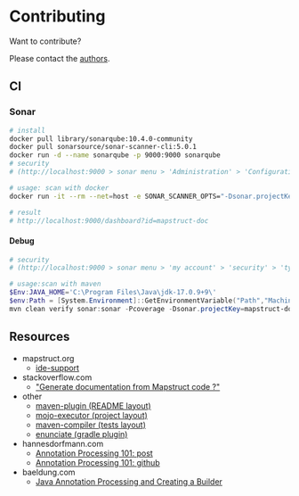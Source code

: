 # Contributing

Want to contribute?

Please contact the [authors](mailto:damien.fremont@gmail.com).

## CI

### Sonar

```bash
# install
docker pull library/sonarqube:10.4.0-community
docker pull sonarsource/sonar-scanner-cli:5.0.1
docker run -d --name sonarqube -p 9000:9000 sonarqube
# security
# (http://localhost:9000 > sonar menu > 'Administration' > 'Configuration' > 'Security' > 'Force user authentication':off)

# usage: scan with docker
docker run -it --rm --net=host -e SONAR_SCANNER_OPTS="-Dsonar.projectKey=mapstruct-doc" -v ".:/usr/src" sonarsource/sonar-scanner-cli

# result
# http://localhost:9000/dashboard?id=mapstruct-doc
```

#### Debug

```powershell
# security
# (http://localhost:9000 > sonar menu > 'my account' > 'security' > 'type:globa'l > 'generate' > copy token value)

# usage:scan with maven
$Env:JAVA_HOME='C:\Program Files\Java\jdk-17.0.9+9\'
$env:Path = [System.Environment]::GetEnvironmentVariable("Path","Machine") + ";" + [System.Environment]::GetEnvironmentVariable("Path","User")
mvn clean verify sonar:sonar -Pcoverage -Dsonar.projectKey=mapstruct-doc -Dsonar.projectName='mapstruct-doc' -Dsonar.host.url=http://localhost:9000 -Dsonar.token=...
```

## Resources

- mapstruct.org
  - [ide-support](https://mapstruct.org/documentation/ide-support/)
- stackoverflow.com
  - ["Generate documentation from Mapstruct code ?"](https://stackoverflow.com/questions/74796733/generate-documentation-from-mapstruct-code)
- other
  - [maven-plugin (README layout)](https://docs.spring.io/spring-boot/docs/current/maven-plugin/reference/htmlsingle/)
  - [mojo-executor (project layout)](https://github.com/mojo-executor/mojo-executor)
  - [maven-compiler (tests layout)](https://github.com/apache/maven-compiler-plugin)
  - [enunciate (gradle plugin)](https://github.com/stoicflame/enunciate-gradle)
- hannesdorfmann.com
  - [Annotation Processing 101: post](http://hannesdorfmann.com/annotation-processing/annotationprocessing101/)
  - [Annotation Processing 101: github](https://github.com/sockeqwe/annotationprocessing101)
- baeldung.com
  - [Java Annotation Processing and Creating a Builder](https://www.baeldung.com/java-annotation-processing-builder)


